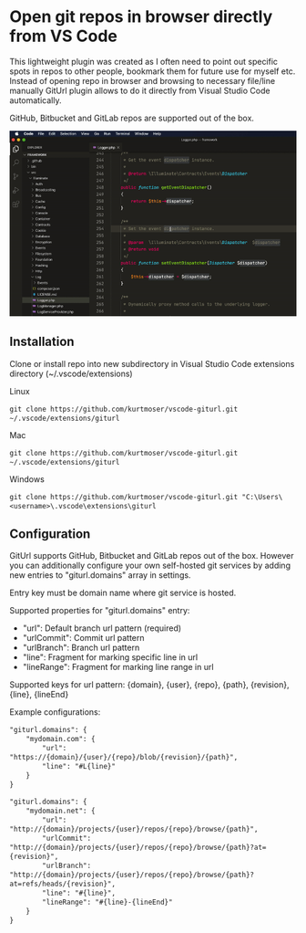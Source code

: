 # Open git repos in browser directly from VS Code

This lightweight plugin was created as I often need to point out specific spots in repos to other people, bookmark them for future use for myself etc. Instead of opening repo in browser and browsing to necessary file/line manually GitUrl plugin allows to do it directly from Visual Studio Code automatically.

GitHub, Bitbucket and GitLab repos are supported out of the box.

![Animated screenshot of GitUrl in use](./assets/vscode-giturl-demo.gif)

## Installation

Clone or install repo into new subdirectory in Visual Studio Code extensions directory (~/.vscode/extensions)

Linux
```
git clone https://github.com/kurtmoser/vscode-giturl.git ~/.vscode/extensions/giturl
```

Mac
```
git clone https://github.com/kurtmoser/vscode-giturl.git ~/.vscode/extensions/giturl
```

Windows
```
git clone https://github.com/kurtmoser/vscode-giturl.git "C:\Users\<username>\.vscode\extensions\giturl
```

## Configuration

GitUrl supports GitHub, Bitbucket and GitLab repos out of the box. However you can additionally configure your own self-hosted git services by adding new entries to "giturl.domains" array in settings.

Entry key must be domain name where git service is hosted.

Supported properties for "giturl.domains" entry:
- "url": Default branch url pattern (required)
- "urlCommit": Commit url pattern
- "urlBranch": Branch url pattern
- "line": Fragment for marking specific line in url
- "lineRange": Fragment for marking line range in url

Supported keys for url pattern:
{domain}, {user}, {repo}, {path},  {revision}, {line}, {lineEnd}

Example configurations:
```
"giturl.domains": {
    "mydomain.com": {
        "url": "https://{domain}/{user}/{repo}/blob/{revision}/{path}",
        "line": "#L{line}"
    }
}
```
```
"giturl.domains": {
    "mydomain.net": {
        "url": "http://{domain}/projects/{user}/repos/{repo}/browse/{path}",
        "urlCommit": "http://{domain}/projects/{user}/repos/{repo}/browse/{path}?at={revision}",
        "urlBranch": "http://{domain}/projects/{user}/repos/{repo}/browse/{path}?at=refs/heads/{revision}",
        "line": "#{line}",
        "lineRange": "#{line}-{lineEnd}"
    }
}
```
